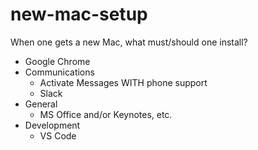 # new-mac-setup
When one gets a new Mac, what must/should one install?

- Google Chrome
- Communications
  - Activate Messages WITH phone support
  - Slack
- General
  - MS Office and/or Keynotes, etc.
- Development
  - VS Code
  
